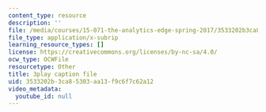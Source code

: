 ```yaml
---
content_type: resource
description: ''
file: /media/courses/15-071-the-analytics-edge-spring-2017/3533202b3ca85303aa13f9c6f7c62a12_4MhGi6JSGbA.vtt
file_type: application/x-subrip
learning_resource_types: []
license: https://creativecommons.org/licenses/by-nc-sa/4.0/
ocw_type: OCWFile
resourcetype: Other
title: 3play caption file
uid: 3533202b-3ca8-5303-aa13-f9c6f7c62a12
video_metadata:
  youtube_id: null
---
```

